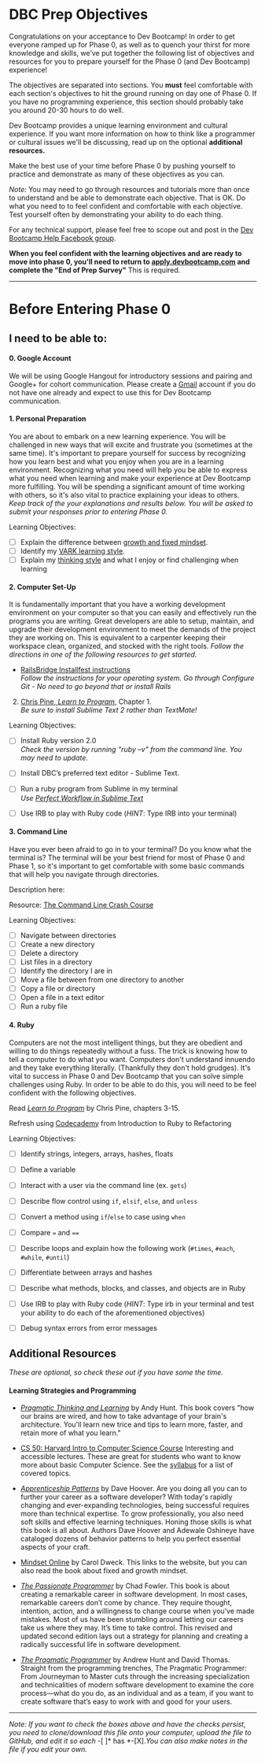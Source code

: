<!--add DBC Logo here-->
# DBC Prep Objectives
Congratulations on your acceptance to Dev Bootcamp! In order to get everyone ramped up for Phase 0, as well as to quench your thirst for more knowledge and skills, we’ve put together the following list of objectives and resources for you to prepare yourself for the Phase 0 (and Dev Bootcamp) experience! 

The objectives are separated into sections. You **must** feel comfortable with each section's objectives to hit the ground running on day one of Phase 0. If you have no programming experience, this section should probably take you around 20-30 hours to do well. 

Dev Bootcamp provides a unique learning environment and cultural experience. If you want more information on how to think like a programmer or cultural issues we'll be discussing, read up on the optional **additional resources.**


Make the best use of your time before Phase 0 by pushing yourself to practice and demonstrate as many of these objectives as you can. 


*Note:* You may need to go through resources and tutorials more than once to understand and be able to demonstrate each objective. That is OK. Do what you need to to feel confident and comfortable with each objective. Test yourself often by demonstrating your ability to do each thing.


For any technical support, please feel free to scope out and post in the <a href = "https://www.facebook.com/groups/devbootcamp.help/" target="_blank">Dev Bootcamp Help Facebook group</a>.

**When you feel confident with the learning objectives and are ready to move into phase 0, you'll need to return to [apply.devbootcamp.com](http://apply.devbootcamp.com) and complete the "End of Prep Survey"** This is required. 

***
# Before Entering Phase 0
## I need to be able to:

#### 0. Google Account

We will be using Google Hangout for introductory sessions and pairing and Google+ for cohort communication.  Please create a [Gmail](http://www.gmail.com) account if you do not have one already and expect to use this for Dev Bootcamp communication.

#### 1. Personal Preparation

You are about to embark on a new learning experience. You will be challenged in new ways that will excite and frustrate you (sometimes at the same time). It's important to prepare yourself for success by recognizing how you learn best and what you enjoy when you are in a learning environment. Recognizing what you need will help you be able to express what you need when learning and make your experience at Dev Bootcamp more fulfilling. You will be spending a significant amount of time working with others, so it's also vital to practice explaining your ideas to others. *Keep track of the your explanations and results below. You will be asked to submit your responses prior to entering Phase 0.*

Learning Objectives:

- [ ] Explain the difference between <a href="http://michaelgr.com/2007/04/15/fixed-mindset-vs-growth-mindset-which-one-are-you/" target="_blank">growth and fixed mindset</a>.
- [ ] Identify my 
<a href="http://www.vark-learn.com/english/page.asp?p=questionnaire" target="_blank">VARK learning style</a>.
- [ ] Explain my <a href="http://www.thelearningweb.net/personalthink.html" target="_blank">thinking style</a> and what I enjoy or find challenging when learning

#### 2. Computer Set-Up

It is fundamentally important that you have a working development environment on your computer so that you can easily and effectively run the programs you are writing. Great developers are able to setup, maintain, and upgrade their development environment to meet the demands of the project they are working on. This is equivalent to a carpenter keeping their workspace clean, organized, and stocked with the right tools. *Follow the directions in one of the following resources to get started.* 

- <a href="http://docs.railsbridge.org/installfest/" target="_blank">RailsBridge Installfest instructions</a><br>*Follow the instructions for your operating system. Go through Configure Git - No need to go beyond that or install Rails*

2. <a href="http://it-ebooks.info/book/36/" target="_blank">Chris Pine, *Learn to Program*</a>, Chapter 1.<br>*Be sure to install Sublime Text 2 rather than TextMate!*

Learning Objectives:

- [ ] Install Ruby version 2.0 <br> *Check the version by running “ruby –v” from the command line. You may need to update.* 
- [ ] Install DBC’s preferred text editor - Sublime Text.
- [ ] Run a ruby program from Sublime in my terminal<br> *Use <a href="http://net.tutsplus.com/articles/news/perfect-workflow-in-sublime-text-free-course/" target="_blank">Perfect Workflow in Sublime Text</a>*
- [ ] Use IRB to play with Ruby code (*HINT*: Type IRB into your terminal)


#### 3. Command Line

Have you ever been afraid to go in to your terminal? Do you know what the terminal is? The terminal will be your best friend for most of Phase 0 and Phase 1, so it's important to get comfortable with some basic commands that will help you navigate through directories.  

Description here:

Resource: <a href="http://cli.learncodethehardway.org/book/" target="_blank">The Command Line Crash Course</a> 

Learning Objectives:

- [ ] Navigate between directories
- [ ] Create a new directory
- [ ] Delete a directory
- [ ] List files in a directory
- [ ] Identify the directory I are in
- [ ] Move a file between from one directory to another
- [ ] Copy a file or directory
- [ ] Open a file in a text editor
- [ ] Run a ruby file

#### 4. Ruby
Computers are not the most intelligent things, but they are obedient and willing to do things repeatedly without a fuss. The trick is knowing how to tell a computer to do what you want. Computers don't understand innuendo and they take everything literally. (Thankfully they don't hold grudges). It's vital to success in Phase 0 and Dev Bootcamp that you can solve simple challenges using Ruby. In order to be able to do this, you will need to be feel confident with the following objectives. 

Read <a href="http://it-ebooks.info/book/36/" target="_blank">*Learn to Program*</a> by Chris Pine, chapters 3-15.

Refresh using <a href = "http://www.codecademy.com/tracks/ruby" target="_blank">Codecademy</a> from Introduction to Ruby to Refactoring

Learning Objectives:

- [ ] Identify strings, integers, arrays, hashes, floats
- [ ] Define a variable
- [ ] Interact with a user via the command line (ex. `gets`)
- [ ] Describe flow control using `if`, `elsif`, `else`, and `unless`
- [ ] Convert a method using `if`/`else` to case using `when`
- [ ] Compare `=` and `==`
- [ ] Describe loops and explain how the following work (`#times`, `#each`, `#while`, `#until`)
- [ ] Differentiate between arrays and hashes
- [ ] Describe what methods, blocks, and classes, and objects are in Ruby
- [ ] Use IRB to play with Ruby code (*HINT*: Type irb in your terminal and test your ability to do each of the aforementioned objectives)
- [ ] Debug syntax errors from error messages



## Additional Resources
*These are optional, so check these out if you have some the time.*

#### Learning Strategies and Programming

- <a href= "http://www.amazon.com/Pragmatic-Thinking-Learning-Refactor-Programmers/dp/1934356050" target="_blank">*Pragmatic Thinking and Learning*</a> by Andy Hunt. This book covers "how our brains are wired, and how to take advantage of your brain's architecture. You'll learn new trice and tips to learn more, faster, and retain more of what you learn."

- <a href= "https://cs50.harvard.edu/" target="_blank"> CS 50: Harvard Intro to Computer Science Course</a> Interesting and accessible lectures. These are great for students who want to know more about basic Computer Science. See the <a href= "http://d2o9nyf4hwsci4.cloudfront.net/2014/spring/lectures/0/w/syllabus/syllabus.html" target="_blank">syllabus</a> for a list of covered topics.
- <a href = "http://shop.oreilly.com/product/9780596518387.do" target="_blank">*Apprenticeship Patterns*</a> by Dave Hoover. Are you doing all you can to further your career as a software developer? With today's rapidly changing and ever-expanding technologies, being successful requires more than technical expertise. To grow professionally, you also need soft skills and effective learning techniques. Honing those skills is what this book is all about. Authors Dave Hoover and Adewale Oshineye have cataloged dozens of behavior patterns to help you perfect essential aspects of your craft.
- <a href = "http://mindsetonline.com/">Mindset Online</a> by Carol Dweck. This links to the website, but you can also read the book about fixed and growth mindset.
- <a href = "http://pragprog.com/book/cfcar2/the-passionate-programmer" target="_blank">*The Passionate Programmer*</a> by Chad Fowler. This book is about creating a remarkable career in software development. In most cases, remarkable careers don’t come by chance. They require thought, intention, action, and a willingness to change course when you’ve made mistakes. Most of us have been stumbling around letting our careers take us where they may. It’s time to take control. This revised and updated second edition lays out a strategy for planning and creating a radically successful life in software development.
- <a href = "http://pragprog.com/book/tpp/the-pragmatic-programmer" target = "_blank">*The Pragmatic Programmer*</a> by Andrew Hunt and David Thomas. Straight from the programming trenches, The Pragmatic Programmer: From Journeyman to Master cuts through the increasing specialization and technicalities of modern software development to examine the core process—what do you do, as an individual and as a team, if you want to create software that’s easy to work with and good for your users.


***
*Note: If you want to check the boxes above and have the checks persist, you need to clone/download this file onto your computer, upload the file to GitHub, and edit it so each* -[ ]* has *-[X].*You can also make notes in the file if you edit your own.* 

<!--Copy this to include links that open in new tabs in this document<a href = "" target="_blank"></a>-->
